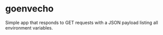# goenvecho
Simple app that responds to GET requests with a JSON payload listing all environment variables.
